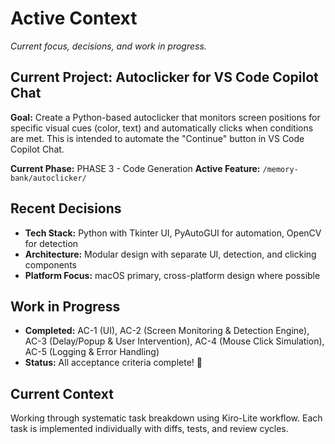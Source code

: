 # Active Context

_Current focus, decisions, and work in progress._

## Current Project: Autoclicker for VS Code Copilot Chat

**Goal:** Create a Python-based autoclicker that monitors screen positions for specific visual cues (color, text) and automatically clicks when conditions are met. This is intended to automate the "Continue" button in VS Code Copilot Chat.

**Current Phase:** PHASE 3 - Code Generation
**Active Feature:** `/memory-bank/autoclicker/`

## Recent Decisions
- **Tech Stack:** Python with Tkinter UI, PyAutoGUI for automation, OpenCV for detection
- **Architecture:** Modular design with separate UI, detection, and clicking components
- **Platform Focus:** macOS primary, cross-platform design where possible

## Work in Progress
- **Completed:** AC-1 (UI), AC-2 (Screen Monitoring & Detection Engine), AC-3 (Delay/Popup & User Intervention), AC-4 (Mouse Click Simulation), AC-5 (Logging & Error Handling)
- **Status:** All acceptance criteria complete! 🎉

## Current Context
Working through systematic task breakdown using Kiro-Lite workflow. Each task is implemented individually with diffs, tests, and review cycles.
